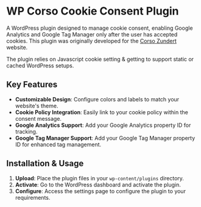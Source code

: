 # WP Corso Cookie Consent Plugin

A WordPress plugin designed to manage cookie consent, enabling Google Analytics and Google Tag Manager only after the user has accepted cookies. This plugin was originally developed for the [Corso Zundert](https://corsozundert.nl) website.

The plugin relies on Javascript cookie setting & getting to support static or cached WordPress setups.

## Key Features

- **Customizable Design**: Configure colors and labels to match your website's theme.
- **Cookie Policy Integration**: Easily link to your cookie policy within the consent message.
- **Google Analytics Support**: Add your Google Analytics property ID for tracking.
- **Google Tag Manager Support**: Add your Google Tag Manager property ID for enhanced tag management.

## Installation & Usage

1. **Upload**: Place the plugin files in your `wp-content/plugins` directory.
2. **Activate**: Go to the WordPress dashboard and activate the plugin.
3. **Configure**: Access the settings page to configure the plugin to your requirements.
